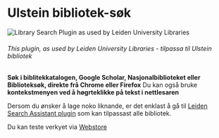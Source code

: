 # Ulstein bibliotek-søk 
![Library Search Plugin as used by Leiden University Libraries](https://lh3.googleusercontent.com/UOBt5iU_YaxICueuVR1qjcgkfAov0n7bLYKetAxhtjcrlqFNtsYsBXeoQKk0ELZ5LzBtQK62PQ8=w640-h400-e365-rj-sc0x00ffffff "Som brukt av Ulstein bibliotek")
###### This plugin, as used by Leiden University Libraries - tilpassa til Ulstein bibliotek

**Søk i biblitekkatalogen, Google Scholar, Nasjonalbiblioteket eller Biblioteksøk, direkte frå Chrome eller Firefox**
Du kan også bruke **kontekstmenyen ved å høgrteklikke på tekst i nettlesaren**

Dersom du ønsker å lage noko liknande, er det enklast å gå til [Leiden Search Assistant plugin](https://chrome.google.com/webstore/detail/leiden-search-assistant/dillijfbjhoiokfgjbngplcfggkkdnbn) som kan tilpassast alle bibliotek.

Du kan teste verkyet via [Webstore](https://chrome.google.com/webstore/detail/ulstein-bibliotek/ekempojhphpmblhfeklekjiflbnknlec?hl=no&authuser=0)


